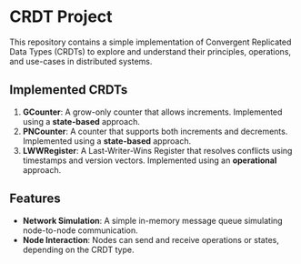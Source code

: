 # CRDT Project

This repository contains a simple implementation of Convergent Replicated Data Types (CRDTs) to explore and understand their principles, operations, and use-cases in distributed systems.

## Implemented CRDTs

1. **GCounter**: A grow-only counter that allows increments. Implemented using a **state-based** approach.
2. **PNCounter**: A counter that supports both increments and decrements. Implemented using a **state-based** approach.
3. **LWWRegister**: A Last-Writer-Wins Register that resolves conflicts using timestamps and version vectors. Implemented using an **operational** approach.

## Features

- **Network Simulation**: A simple in-memory message queue simulating node-to-node communication.
- **Node Interaction**: Nodes can send and receive operations or states, depending on the CRDT type.
